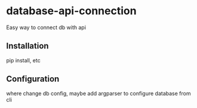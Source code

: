 # database-api-connection
Easy way to connect db with api

## Installation
pip install, etc

## Configuration
where change db config, maybe add argparser to configure database from cli